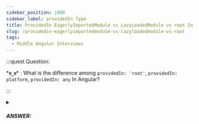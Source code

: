 ```yaml
---
sidebar_position: 1000
sidebar_label: providedIn Type
title: ProvidedIn EagerlyImportedModule vs LazyLoadedModule vs root In Angular?
slug: /providedin-eagerlyimportedmodule-vs-lazyloadedmodule-vs-root
tags:
  - Middle Angular Interviews
---
```


:::quest Question:

\***`ಠ_ಠ`**\* : 
What is the difference among `providedIn: 'root'`, `providedIn: platform`, `providedIn: any` In Angular?

:::

<details>
  <summary><h5>ANSWER:</h5></summary>

  \***`◔̯◔`**\* : 
  `providedIn` in Angular allows a service inject itself to a specific module. For example, when you declare:
  ```ts title="user-service.service.ts"
  @Injectable({
    providedIn: EagerModule
  })
  export class UserService {}
  ```
  You can use the service in every components of `EagerModule` no need to add it to a module's providers array.
  ```ts title="eager-component.component.ts"
  @Component({})
  export class EagerComponent {
    constructor(private userService: UserService){}
  }
  ```

  - **`providedIn: 'root'`**: 'root' stands for root module scope. That means injecting service itself to root module as a singleton instance. It's equivalent to providers with `forRoot`.
  ```ts
  @Injectable({
    providedIn: 'root'
  })
  export class UserService {}
  ```
  In any components of the rest of application. You can use `UserService`
  ```ts
  @Component({})
  export class AppComponent {
    constructor(private userService: UserService){}
  }
  ```
  - **`providedIn: 'platform'`**: 'platform' stands for platform scope. A page (platform) may have multiple Angular apps. `providedIn: 'platform'` inject services itself as singleton instance to each app.
  - **`providedIn: 'any'`**: 'any' stands for any scope. Provides a unique instance to every module (except lazy modules - different instances will be available to each lazy module) that injects the service.
  ![any provider in Angular](/img/interviews/angular/any-provider.svg)

  This is diffrence from `root` strategy in which lazy or eager module shared the same singleton service instance.
  
</details>
